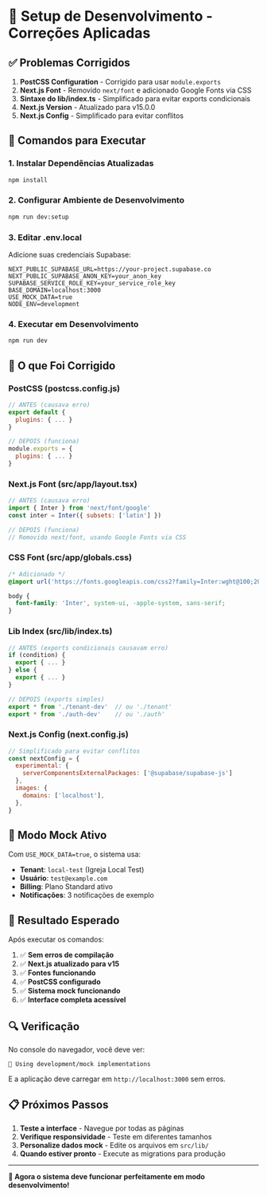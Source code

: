 # 🚀 Setup de Desenvolvimento - Correções Aplicadas

## ✅ Problemas Corrigidos

1. **PostCSS Configuration** - Corrigido para usar `module.exports`
2. **Next.js Font** - Removido `next/font` e adicionado Google Fonts via CSS
3. **Sintaxe do lib/index.ts** - Simplificado para evitar exports condicionais
4. **Next.js Version** - Atualizado para v15.0.0
5. **Next.js Config** - Simplificado para evitar conflitos

## 🔧 Comandos para Executar

### 1. Instalar Dependências Atualizadas
```bash
npm install
```

### 2. Configurar Ambiente de Desenvolvimento
```bash
npm run dev:setup
```

### 3. Editar .env.local
Adicione suas credenciais Supabase:
```env
NEXT_PUBLIC_SUPABASE_URL=https://your-project.supabase.co
NEXT_PUBLIC_SUPABASE_ANON_KEY=your_anon_key
SUPABASE_SERVICE_ROLE_KEY=your_service_role_key
BASE_DOMAIN=localhost:3000
USE_MOCK_DATA=true
NODE_ENV=development
```

### 4. Executar em Desenvolvimento
```bash
npm run dev
```

## 🎯 O que Foi Corrigido

### PostCSS (postcss.config.js)
```javascript
// ANTES (causava erro)
export default {
  plugins: { ... }
}

// DEPOIS (funciona)
module.exports = {
  plugins: { ... }
}
```

### Next.js Font (src/app/layout.tsx)
```javascript
// ANTES (causava erro)
import { Inter } from 'next/font/google'
const inter = Inter({ subsets: ['latin'] })

// DEPOIS (funciona)
// Removido next/font, usando Google Fonts via CSS
```

### CSS Font (src/app/globals.css)
```css
/* Adicionado */
@import url('https://fonts.googleapis.com/css2?family=Inter:wght@100;200;300;400;500;600;700;800;900&display=swap');

body {
  font-family: 'Inter', system-ui, -apple-system, sans-serif;
}
```

### Lib Index (src/lib/index.ts)
```javascript
// ANTES (exports condicionais causavam erro)
if (condition) {
  export { ... }
} else {
  export { ... }
}

// DEPOIS (exports simples)
export * from './tenant-dev'  // ou './tenant'
export * from './auth-dev'    // ou './auth'
```

### Next.js Config (next.config.js)
```javascript
// Simplificado para evitar conflitos
const nextConfig = {
  experimental: {
    serverComponentsExternalPackages: ['@supabase/supabase-js']
  },
  images: {
    domains: ['localhost'],
  },
}
```

## 🧪 Modo Mock Ativo

Com `USE_MOCK_DATA=true`, o sistema usa:

- **Tenant**: `local-test` (Igreja Local Test)
- **Usuário**: `test@example.com`
- **Billing**: Plano Standard ativo
- **Notificações**: 3 notificações de exemplo

## 🎉 Resultado Esperado

Após executar os comandos:

1. ✅ **Sem erros de compilação**
2. ✅ **Next.js atualizado para v15**
3. ✅ **Fontes funcionando**
4. ✅ **PostCSS configurado**
5. ✅ **Sistema mock funcionando**
6. ✅ **Interface completa acessível**

## 🔍 Verificação

No console do navegador, você deve ver:
```
🔧 Using development/mock implementations
```

E a aplicação deve carregar em `http://localhost:3000` sem erros.

## 📋 Próximos Passos

1. **Teste a interface** - Navegue por todas as páginas
2. **Verifique responsividade** - Teste em diferentes tamanhos
3. **Personalize dados mock** - Edite os arquivos em `src/lib/`
4. **Quando estiver pronto** - Execute as migrations para produção

---

**🎯 Agora o sistema deve funcionar perfeitamente em modo desenvolvimento!**
